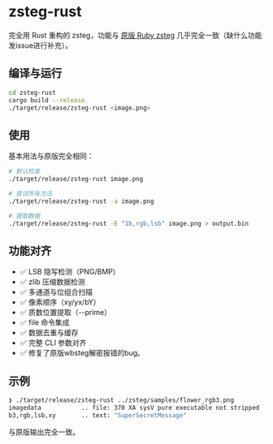 # zsteg-rust

完全用 Rust 重构的 zsteg，功能与 [原版 Ruby zsteg](https://github.com/zed-0xff/zsteg) 几乎完全一致（缺什么功能发issue进行补充）。

## 编译与运行

```bash
cd zsteg-rust
cargo build --release
./target/release/zsteg-rust <image.png>
```

## 使用

基本用法与原版完全相同：

```bash
# 默认检查
./target/release/zsteg-rust image.png

# 尝试所有方法
./target/release/zsteg-rust -a image.png

# 提取数据
./target/release/zsteg-rust -E "1b,rgb,lsb" image.png > output.bin
```

## 功能对齐

- ✅ LSB 隐写检测（PNG/BMP）
- ✅ zlib 压缩数据检测
- ✅ 多通道与位组合扫描
- ✅ 像素顺序（xy/yx/bY）
- ✅ 质数位置提取（--prime）
- ✅ file 命令集成
- ✅ 数据去重与缓存
- ✅ 完整 CLI 参数对齐
- ✅ 修复了原版wbsteg解密报错的bug。 



## 示例

```bash
❯ ./target/release/zsteg-rust ../zsteg/samples/flower_rgb3.png
imagedata           .. file: 370 XA sysV pure executable not stripped - version 768
b3,rgb,lsb,xy       .. text: "SuperSecretMessage"
```

与原版输出完全一致。

#
